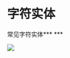# 字符实体

常见字符实体\*\*\* \*\*\*

![](<https://cdn.nlark.com/yuque/0/2022/png/25905096/1642692613842-982feff9-94d1-470e-a91a-5ae5f0bb7b22.png#clientId=u7bb00251-8fae-4\&crop=0\&crop=0\&crop=1\&crop=1\&from=paste\&height=571\&id=ufadbc71d\&margin=\[object Object]\&name=image.png\&originHeight=571\&originWidth=648\&originalType=binary\&ratio=1\&rotation=0\&showTitle=false\&size=90584\&status=done\&style=none\&taskId=u8687eed8-2f93-4f83-9dfb-9ed9039f602\&title=\&width=648>)
